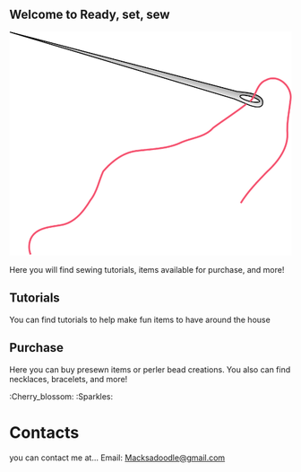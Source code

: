 ## Welcome to Ready, set, sew
![needle](needle.png)

Here you will find sewing tutorials, items available for purchase, and more!

## Tutorials
You can find tutorials to help make fun items to have around the house

## Purchase
Here you can buy presewn items or perler bead creations. You also can find necklaces, bracelets, and more!

:Cherry_blossom:  :Sparkles:
# Contacts
you can contact me at...
Email: Macksadoodle@gmail.com

